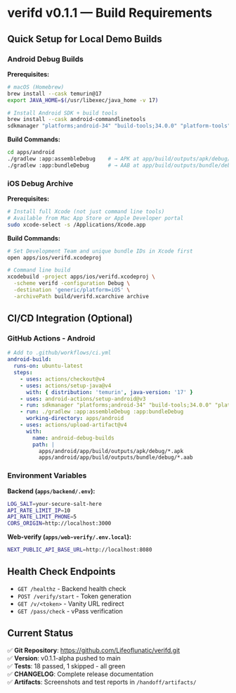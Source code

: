 # verifd v0.1.1 — Build Requirements

## Quick Setup for Local Demo Builds

### Android Debug Builds

**Prerequisites:**
```bash
# macOS (Homebrew)
brew install --cask temurin@17
export JAVA_HOME=$(/usr/libexec/java_home -v 17)

# Install Android SDK + build tools
brew install --cask android-commandlinetools
sdkmanager "platforms;android-34" "build-tools;34.0.0" "platform-tools" --licenses
```

**Build Commands:**
```bash
cd apps/android
./gradlew :app:assembleDebug    # → APK at app/build/outputs/apk/debug/
./gradlew :app:bundleDebug      # → AAB at app/build/outputs/bundle/debug/
```

### iOS Debug Archive

**Prerequisites:**
```bash
# Install full Xcode (not just command line tools)
# Available from Mac App Store or Apple Developer portal
sudo xcode-select -s /Applications/Xcode.app
```

**Build Commands:**
```bash
# Set Development Team and unique bundle IDs in Xcode first
open apps/ios/verifd.xcodeproj

# Command line build
xcodebuild -project apps/ios/verifd.xcodeproj \
  -scheme verifd -configuration Debug \
  -destination 'generic/platform=iOS' \
  -archivePath build/verifd.xcarchive archive
```

## CI/CD Integration (Optional)

### GitHub Actions - Android
```yaml
# Add to .github/workflows/ci.yml
android-build:
  runs-on: ubuntu-latest
  steps:
    - uses: actions/checkout@v4
    - uses: actions/setup-java@v4
      with: { distribution: 'temurin', java-version: '17' }
    - uses: android-actions/setup-android@v3
    - run: sdkmanager "platforms;android-34" "build-tools;34.0.0" "platform-tools" --licenses
    - run: ./gradlew :app:assembleDebug :app:bundleDebug
      working-directory: apps/android
    - uses: actions/upload-artifact@v4
      with:
        name: android-debug-builds
        path: |
          apps/android/app/build/outputs/apk/debug/*.apk
          apps/android/app/build/outputs/bundle/debug/*.aab
```

### Environment Variables

**Backend (`apps/backend/.env`):**
```bash
LOG_SALT=your-secure-salt-here
API_RATE_LIMIT_IP=10
API_RATE_LIMIT_PHONE=5
CORS_ORIGIN=http://localhost:3000
```

**Web-verify (`apps/web-verify/.env.local`):**
```bash
NEXT_PUBLIC_API_BASE_URL=http://localhost:8080
```

## Health Check Endpoints

- `GET /healthz` - Backend health check
- `POST /verify/start` - Token generation
- `GET /v/<token>` - Vanity URL redirect
- `GET /pass/check` - vPass verification

## Current Status

✅ **Git Repository**: https://github.com/Lifeoflunatic/verifd.git  
✅ **Version**: v0.1.1-alpha pushed to main  
✅ **Tests**: 18 passed, 1 skipped - all green  
✅ **CHANGELOG**: Complete release documentation  
✅ **Artifacts**: Screenshots and test reports in `/handoff/artifacts/`